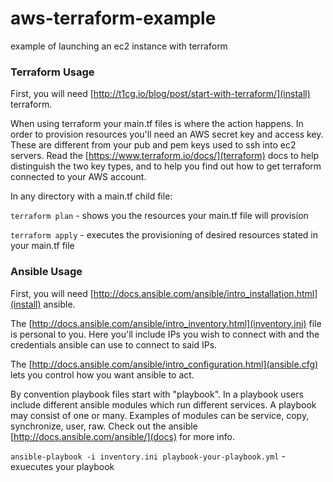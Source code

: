# aws-terraform-example
example of launching an ec2 instance with terraform

### Terraform Usage
First, you will need [http://t1cg.io/blog/post/start-with-terraform/](install) terraform.

When using terraform your main.tf files is where the action happens.
In order to provision resources you'll need an AWS secret key and access key.
These are different from your pub and pem keys used to ssh into ec2 servers.
Read the [https://www.terraform.io/docs/](terraform) docs to help distinguish the two
key types, and to help you find out how to get terraform connected to your AWS account.

In any directory with a main.tf child file:

`terraform plan` - shows you the resources your main.tf file will provision

`terraform apply` - executes the provisioning of desired resources stated in your main.tf file


### Ansible Usage
First, you will need [http://docs.ansible.com/ansible/intro_installation.html](install) ansible.

The [http://docs.ansible.com/ansible/intro_inventory.html](inventory.ini) file is personal to you.  Here you'll include IPs you wish to connect with and
the credentials ansible can use to connect to said IPs.

The [http://docs.ansible.com/ansible/intro_configuration.html](ansible.cfg) lets you control how you want ansible to act.

By convention playbook files start with "playbook".  In a playbook users include different ansible modules
which run different services.  A playbook may consist of one or many.  Examples of modules can be service,
copy, synchronize, user, raw.  Check out the ansible [http://docs.ansible.com/ansible/](docs) for more info.

`ansible-playbook -i inventory.ini playbook-your-playbook.yml` - exuecutes your playbook
